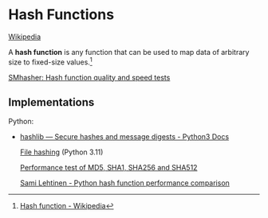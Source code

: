 # Hash Functions
[Wikipedia](https://en.wikipedia.org/wiki/Hash_function)

A **hash function** is any function that can be used to map data of arbitrary size to fixed-size values.[^wiki]

[SMhasher: Hash function quality and speed tests](https://github.com/rurban/smhasher/#smhasher)

## Implementations
Python:
- [hashlib — Secure hashes and message digests - Python3 Docs](https://docs.python.org/3/library/hashlib.html)

  [File hashing](https://docs.python.org/3/library/hashlib.html#file-hashing) (Python 3.11)
  
  [Performance test of MD5, SHA1, SHA256 and SHA512](http://atodorov.org/blog/2013/02/05/performance-test-md5-sha1-sha256-sha512/)

  [Sami Lehtinen - Python hash function performance comparison](https://www.sami-lehtinen.net/blog/python-hash-function-performance-comparison)


[^wiki]: [Hash function - Wikipedia](https://en.wikipedia.org/wiki/Hash_function)